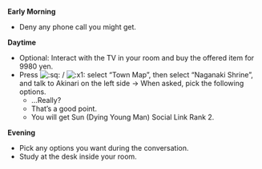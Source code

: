 **Early Morning**

- Deny any phone call you might get.

**Daytime**

- Optional: Interact with the TV in your room and buy the offered item for 9980 yen.
- Press ![:sq:](/assets/square.png) / ![:x1:](/assets/x1.png) select “Town Map”, then select “Naganaki Shrine”, and talk to Akinari on the left side -> When asked, pick the following options.
  - …Really?
  - That’s a good point.
  - You will get Sun (Dying Young Man) Social Link Rank 2.

**Evening**

- Pick any options you want during the conversation.
- Study at the desk inside your room.
